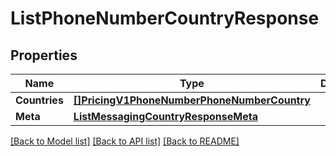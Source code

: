 # ListPhoneNumberCountryResponse

## Properties

Name | Type | Description | Notes
------------ | ------------- | ------------- | -------------
**Countries** | [**[]PricingV1PhoneNumberPhoneNumberCountry**](PricingV1PhoneNumberPhoneNumberCountry.md) |  |[optional] 
**Meta** | [**ListMessagingCountryResponseMeta**](ListMessagingCountryResponseMeta.md) |  |[optional] 

[[Back to Model list]](../README.md#documentation-for-models) [[Back to API list]](../README.md#documentation-for-api-endpoints) [[Back to README]](../README.md)


